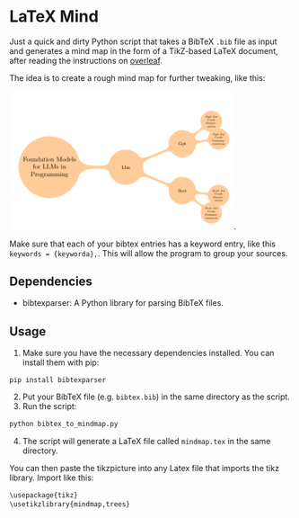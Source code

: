 # LaTeX Mind

Just a quick and dirty Python script that takes a BibTeX `.bib` file as input and generates a mind map in the form of a TikZ-based LaTeX document, 
after reading the instructions on [overleaf](https://www.overleaf.com/learn/latex/LaTeX_Graphics_using_TikZ%3A_A_Tutorial_for_Beginners_(Part_5)%E2%80%94Creating_Mind_Maps).

The idea is to create a rough mind map for further tweaking, like this:

<img src="./mindmap.png" alt="drawing" width="400"/>.

Make sure that each of your bibtex entries has a keyword entry, like this `keywords = {keyworda},`.
This will allow the program to group your sources.


## Dependencies

- bibtexparser: A Python library for parsing BibTeX files.

## Usage

1. Make sure you have the necessary dependencies installed. You can install them with pip:

```
pip install bibtexparser
```

2. Put your BibTeX file (e.g. `bibtex.bib`) in the same directory as the script.
3. Run the script:

```python
python bibtex_to_mindmap.py
```

4. The script will generate a LaTeX file called `mindmap.tex` in the same directory.

You can then paste the tikzpicture into any Latex file that imports the tikz library. Import like this:
```
\usepackage{tikz}
\usetikzlibrary{mindmap,trees}
```